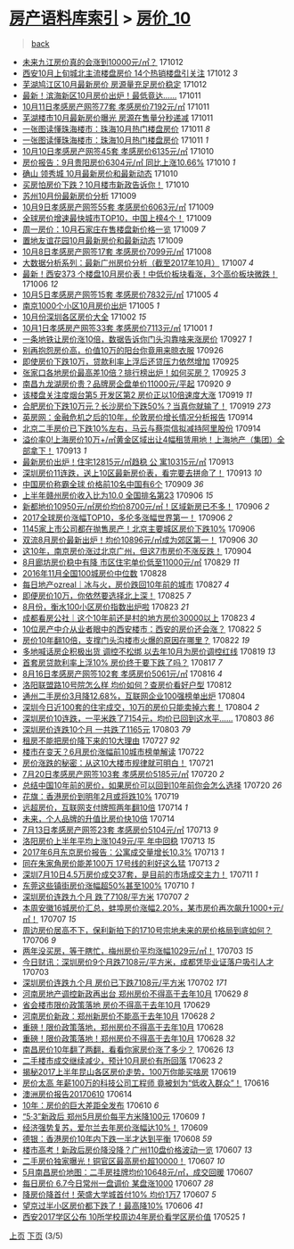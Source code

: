 [房产语料库索引](../../README.md)  > [房价_10](房价_10.md)
====
> [back](../README.md)

- [未来九江房价真的会涨到10000元/㎡？](http://jkwz.applinzi.com/ittc/7023578696223556625.html#%E6%9C%AA%E6%9D%A5%E4%B9%9D%E6%B1%9F%E6%88%BF%E4%BB%B7%E7%9C%9F%E7%9A%84%E4%BC%9A%E6%B6%A8%E5%88%B010000%E5%85%83%2F%E3%8E%A1%EF%BC%9F) 171012  
- [西安10月上旬城北主流楼盘房价 14个热销楼盘引关注](http://jkwz.applinzi.com/ittc/7023571544087987217.html#%E8%A5%BF%E5%AE%8910%E6%9C%88%E4%B8%8A%E6%97%AC%E5%9F%8E%E5%8C%97%E4%B8%BB%E6%B5%81%E6%A5%BC%E7%9B%98%E6%88%BF%E4%BB%B7+14%E4%B8%AA%E7%83%AD%E9%94%80%E6%A5%BC%E7%9B%98%E5%BC%95%E5%85%B3%E6%B3%A8) 171012 *3* 
- [芜湖鸠江区10月最新房价 房源量充足房价稳定](http://jkwz.applinzi.com/ittc/7023523632356262929.html#%E8%8A%9C%E6%B9%96%E9%B8%A0%E6%B1%9F%E5%8C%BA10%E6%9C%88%E6%9C%80%E6%96%B0%E6%88%BF%E4%BB%B7+%E6%88%BF%E6%BA%90%E9%87%8F%E5%85%85%E8%B6%B3%E6%88%BF%E4%BB%B7%E7%A8%B3%E5%AE%9A) 171012  
- [最新！滨海新区10月房价出炉！最低竟达……](http://jkwz.applinzi.com/ittc/7023251751501825041.html#%E6%9C%80%E6%96%B0%EF%BC%81%E6%BB%A8%E6%B5%B7%E6%96%B0%E5%8C%BA10%E6%9C%88%E6%88%BF%E4%BB%B7%E5%87%BA%E7%82%89%EF%BC%81%E6%9C%80%E4%BD%8E%E7%AB%9F%E8%BE%BE%E2%80%A6%E2%80%A6) 171011  
- [10月11日孝感房产网签77套 孝感房价7192元/㎡](http://jkwz.applinzi.com/ittc/7023238766981022736.html#10%E6%9C%8811%E6%97%A5%E5%AD%9D%E6%84%9F%E6%88%BF%E4%BA%A7%E7%BD%91%E7%AD%BE77%E5%A5%97+%E5%AD%9D%E6%84%9F%E6%88%BF%E4%BB%B77192%E5%85%83%2F%E3%8E%A1) 171011  
- [芜湖楼市10月最新房价曝光 房源在售量分秒递减](http://jkwz.applinzi.com/ittc/7023230232692261904.html#%E8%8A%9C%E6%B9%96%E6%A5%BC%E5%B8%8210%E6%9C%88%E6%9C%80%E6%96%B0%E6%88%BF%E4%BB%B7%E6%9B%9D%E5%85%89+%E6%88%BF%E6%BA%90%E5%9C%A8%E5%94%AE%E9%87%8F%E5%88%86%E7%A7%92%E9%80%92%E5%87%8F) 171011  
- [一张图读懂珠海楼市：珠海10月热门楼盘房价](http://jkwz.applinzi.com/ittc/7023202180885120016.html#%E4%B8%80%E5%BC%A0%E5%9B%BE%E8%AF%BB%E6%87%82%E7%8F%A0%E6%B5%B7%E6%A5%BC%E5%B8%82%EF%BC%9A%E7%8F%A0%E6%B5%B710%E6%9C%88%E7%83%AD%E9%97%A8%E6%A5%BC%E7%9B%98%E6%88%BF%E4%BB%B7) 171011 *8* 
- [一张图读懂珠海楼市：珠海10月热门楼盘房价](http://jkwz.applinzi.com/ittc/7023121348484924432.html#%E4%B8%80%E5%BC%A0%E5%9B%BE%E8%AF%BB%E6%87%82%E7%8F%A0%E6%B5%B7%E6%A5%BC%E5%B8%82%EF%BC%9A%E7%8F%A0%E6%B5%B710%E6%9C%88%E7%83%AD%E9%97%A8%E6%A5%BC%E7%9B%98%E6%88%BF%E4%BB%B7) 171011 *1* 
- [10月10日孝感房产网签45套 孝感房价6135元/㎡](http://jkwz.applinzi.com/ittc/7022869768984593425.html#10%E6%9C%8810%E6%97%A5%E5%AD%9D%E6%84%9F%E6%88%BF%E4%BA%A7%E7%BD%91%E7%AD%BE45%E5%A5%97+%E5%AD%9D%E6%84%9F%E6%88%BF%E4%BB%B76135%E5%85%83%2F%E3%8E%A1) 171010  
- [房价报告：9月贵阳房价6304元/㎡ 同比上涨10.66%](http://jkwz.applinzi.com/ittc/7022856408285053968.html#%E6%88%BF%E4%BB%B7%E6%8A%A5%E5%91%8A%EF%BC%9A9%E6%9C%88%E8%B4%B5%E9%98%B3%E6%88%BF%E4%BB%B76304%E5%85%83%2F%E3%8E%A1+%E5%90%8C%E6%AF%94%E4%B8%8A%E6%B6%A810.66%25) 171010 *1* 
- [确山 领秀城 10月最新房价和最新动态](http://jkwz.applinzi.com/ittc/7022810682901398544.html#%E7%A1%AE%E5%B1%B1+%E9%A2%86%E7%A7%80%E5%9F%8E+10%E6%9C%88%E6%9C%80%E6%96%B0%E6%88%BF%E4%BB%B7%E5%92%8C%E6%9C%80%E6%96%B0%E5%8A%A8%E6%80%81) 171010  
- [买房怕房价下跌？10月楼市新政告诉你！](http://jkwz.applinzi.com/ittc/7022756814851146768.html#%E4%B9%B0%E6%88%BF%E6%80%95%E6%88%BF%E4%BB%B7%E4%B8%8B%E8%B7%8C%EF%BC%9F10%E6%9C%88%E6%A5%BC%E5%B8%82%E6%96%B0%E6%94%BF%E5%91%8A%E8%AF%89%E4%BD%A0%EF%BC%81) 171010  
- [苏州10月份最新房价分析](http://jkwz.applinzi.com/ittc/7022545617224729616.html#%E8%8B%8F%E5%B7%9E10%E6%9C%88%E4%BB%BD%E6%9C%80%E6%96%B0%E6%88%BF%E4%BB%B7%E5%88%86%E6%9E%90) 171009  
- [10月9日孝感房产网签55套 孝感房价6063元/㎡](http://jkwz.applinzi.com/ittc/7022497906899289105.html#10%E6%9C%889%E6%97%A5%E5%AD%9D%E6%84%9F%E6%88%BF%E4%BA%A7%E7%BD%91%E7%AD%BE55%E5%A5%97+%E5%AD%9D%E6%84%9F%E6%88%BF%E4%BB%B76063%E5%85%83%2F%E3%8E%A1) 171009  
- [全球房价增速最快城市TOP10，中国上榜4个！](http://jkwz.applinzi.com/ittc/7022405931290330129.html#%E5%85%A8%E7%90%83%E6%88%BF%E4%BB%B7%E5%A2%9E%E9%80%9F%E6%9C%80%E5%BF%AB%E5%9F%8E%E5%B8%82TOP10%EF%BC%8C%E4%B8%AD%E5%9B%BD%E4%B8%8A%E6%A6%9C4%E4%B8%AA%EF%BC%81) 171009  
- [周一房价：10月石家庄在售楼盘新价格一览](http://jkwz.applinzi.com/ittc/7022394808398775312.html#%E5%91%A8%E4%B8%80%E6%88%BF%E4%BB%B7%EF%BC%9A10%E6%9C%88%E7%9F%B3%E5%AE%B6%E5%BA%84%E5%9C%A8%E5%94%AE%E6%A5%BC%E7%9B%98%E6%96%B0%E4%BB%B7%E6%A0%BC%E4%B8%80%E8%A7%88) 171009 *7* 
- [置地友谊花园10月最新房价和最新动态](http://jkwz.applinzi.com/ittc/7022378822408864784.html#%E7%BD%AE%E5%9C%B0%E5%8F%8B%E8%B0%8A%E8%8A%B1%E5%9B%AD10%E6%9C%88%E6%9C%80%E6%96%B0%E6%88%BF%E4%BB%B7%E5%92%8C%E6%9C%80%E6%96%B0%E5%8A%A8%E6%80%81) 171009  
- [10月8日孝感房产网签17套 孝感房价7099元/㎡](http://jkwz.applinzi.com/ittc/7022137952669533201.html#10%E6%9C%888%E6%97%A5%E5%AD%9D%E6%84%9F%E6%88%BF%E4%BA%A7%E7%BD%91%E7%AD%BE17%E5%A5%97+%E5%AD%9D%E6%84%9F%E6%88%BF%E4%BB%B77099%E5%85%83%2F%E3%8E%A1) 171008  
- [大数据分析系列：最新广州房价分析（截至2017年10月）](http://jkwz.applinzi.com/ittc/7021703966717641745.html#%E5%A4%A7%E6%95%B0%E6%8D%AE%E5%88%86%E6%9E%90%E7%B3%BB%E5%88%97%EF%BC%9A%E6%9C%80%E6%96%B0%E5%B9%BF%E5%B7%9E%E6%88%BF%E4%BB%B7%E5%88%86%E6%9E%90%EF%BC%88%E6%88%AA%E8%87%B32017%E5%B9%B410%E6%9C%88%EF%BC%89) 171007 *4* 
- [最新！西安373 个楼盘10月房价表！中低价板块看涨，3个高价板块微跌！](http://jkwz.applinzi.com/ittc/7021437394535056400.html#%E6%9C%80%E6%96%B0%EF%BC%81%E8%A5%BF%E5%AE%89373+%E4%B8%AA%E6%A5%BC%E7%9B%9810%E6%9C%88%E6%88%BF%E4%BB%B7%E8%A1%A8%EF%BC%81%E4%B8%AD%E4%BD%8E%E4%BB%B7%E6%9D%BF%E5%9D%97%E7%9C%8B%E6%B6%A8%EF%BC%8C3%E4%B8%AA%E9%AB%98%E4%BB%B7%E6%9D%BF%E5%9D%97%E5%BE%AE%E8%B7%8C%EF%BC%81) 171006 *12* 
- [10月5日孝感房产网签15套 孝感房价7832元/㎡](http://jkwz.applinzi.com/ittc/7021020507821048849.html#10%E6%9C%885%E6%97%A5%E5%AD%9D%E6%84%9F%E6%88%BF%E4%BA%A7%E7%BD%91%E7%AD%BE15%E5%A5%97+%E5%AD%9D%E6%84%9F%E6%88%BF%E4%BB%B77832%E5%85%83%2F%E3%8E%A1) 171005 *4* 
- [南京1000个小区10月房价出炉](http://jkwz.applinzi.com/ittc/7020938963785876496.html#%E5%8D%97%E4%BA%AC1000%E4%B8%AA%E5%B0%8F%E5%8C%BA10%E6%9C%88%E6%88%BF%E4%BB%B7%E5%87%BA%E7%82%89) 171005 *1* 
- [10月份深圳各区房价大全](http://jkwz.applinzi.com/ittc/7019828951013393424.html#10%E6%9C%88%E4%BB%BD%E6%B7%B1%E5%9C%B3%E5%90%84%E5%8C%BA%E6%88%BF%E4%BB%B7%E5%A4%A7%E5%85%A8) 171002 *15* 
- [10月1日孝感房产网签33套 孝感房价7113元/㎡](http://jkwz.applinzi.com/ittc/7019529631265457169.html#10%E6%9C%881%E6%97%A5%E5%AD%9D%E6%84%9F%E6%88%BF%E4%BA%A7%E7%BD%91%E7%AD%BE33%E5%A5%97+%E5%AD%9D%E6%84%9F%E6%88%BF%E4%BB%B77113%E5%85%83%2F%E3%8E%A1) 171001 *1* 
- [一条地铁让房价涨10倍，数据告诉你门头沟靠啥来涨房价](http://jkwz.applinzi.com/ittc/7018050235291665425.html#%E4%B8%80%E6%9D%A1%E5%9C%B0%E9%93%81%E8%AE%A9%E6%88%BF%E4%BB%B7%E6%B6%A810%E5%80%8D%EF%BC%8C%E6%95%B0%E6%8D%AE%E5%91%8A%E8%AF%89%E4%BD%A0%E9%97%A8%E5%A4%B4%E6%B2%9F%E9%9D%A0%E5%95%A5%E6%9D%A5%E6%B6%A8%E6%88%BF%E4%BB%B7) 170927 *1* 
- [别再抱怨房价高，价值10万的阳台你竟用来晾衣服](http://jkwz.applinzi.com/ittc/7017550990415496208.html#%E5%88%AB%E5%86%8D%E6%8A%B1%E6%80%A8%E6%88%BF%E4%BB%B7%E9%AB%98%EF%BC%8C%E4%BB%B7%E5%80%BC10%E4%B8%87%E7%9A%84%E9%98%B3%E5%8F%B0%E4%BD%A0%E7%AB%9F%E7%94%A8%E6%9D%A5%E6%99%BE%E8%A1%A3%E6%9C%8D) 170926  
- [即使房价下跌10万，贷款利率上浮后还贷压力依然增加](http://jkwz.applinzi.com/ittc/7017266566394283024.html#%E5%8D%B3%E4%BD%BF%E6%88%BF%E4%BB%B7%E4%B8%8B%E8%B7%8C10%E4%B8%87%EF%BC%8C%E8%B4%B7%E6%AC%BE%E5%88%A9%E7%8E%87%E4%B8%8A%E6%B5%AE%E5%90%8E%E8%BF%98%E8%B4%B7%E5%8E%8B%E5%8A%9B%E4%BE%9D%E7%84%B6%E5%A2%9E%E5%8A%A0) 170925  
- [张家口各地房价最高差10倍？排行榜出炉！如何买房？](http://jkwz.applinzi.com/ittc/7017225674119709713.html#%E5%BC%A0%E5%AE%B6%E5%8F%A3%E5%90%84%E5%9C%B0%E6%88%BF%E4%BB%B7%E6%9C%80%E9%AB%98%E5%B7%AE10%E5%80%8D%EF%BC%9F%E6%8E%92%E8%A1%8C%E6%A6%9C%E5%87%BA%E7%82%89%EF%BC%81%E5%A6%82%E4%BD%95%E4%B9%B0%E6%88%BF%EF%BC%9F) 170925 *3* 
- [南昌九龙湖房价贵？品牌房企盘单价11000元/平起](http://jkwz.applinzi.com/ittc/7015349203310740497.html#%E5%8D%97%E6%98%8C%E4%B9%9D%E9%BE%99%E6%B9%96%E6%88%BF%E4%BB%B7%E8%B4%B5%EF%BC%9F%E5%93%81%E7%89%8C%E6%88%BF%E4%BC%81%E7%9B%98%E5%8D%95%E4%BB%B711000%E5%85%83%2F%E5%B9%B3%E8%B5%B7) 170920 *9* 
- [该楼盘关注度烟台第5 开发区第2 房价正以10倍速度大涨](http://jkwz.applinzi.com/ittc/7015042882539619344.html#%E8%AF%A5%E6%A5%BC%E7%9B%98%E5%85%B3%E6%B3%A8%E5%BA%A6%E7%83%9F%E5%8F%B0%E7%AC%AC5+%E5%BC%80%E5%8F%91%E5%8C%BA%E7%AC%AC2+%E6%88%BF%E4%BB%B7%E6%AD%A3%E4%BB%A510%E5%80%8D%E9%80%9F%E5%BA%A6%E5%A4%A7%E6%B6%A8) 170919 *11* 
- [合肥房价下跌10万元？长沙房价下跌50%？当真你就输了！](http://jkwz.applinzi.com/ittc/7014969504772391952.html#%E5%90%88%E8%82%A5%E6%88%BF%E4%BB%B7%E4%B8%8B%E8%B7%8C10%E4%B8%87%E5%85%83%EF%BC%9F%E9%95%BF%E6%B2%99%E6%88%BF%E4%BB%B7%E4%B8%8B%E8%B7%8C50%25%EF%BC%9F%E5%BD%93%E7%9C%9F%E4%BD%A0%E5%B0%B1%E8%BE%93%E4%BA%86%EF%BC%81) 170919 *273* 
- [英房网：金融危机之后的10年，伦敦房价增长情况分析报告](http://jkwz.applinzi.com/ittc/7013216895782880273.html#%E8%8B%B1%E6%88%BF%E7%BD%91%EF%BC%9A%E9%87%91%E8%9E%8D%E5%8D%B1%E6%9C%BA%E4%B9%8B%E5%90%8E%E7%9A%8410%E5%B9%B4%EF%BC%8C%E4%BC%A6%E6%95%A6%E6%88%BF%E4%BB%B7%E5%A2%9E%E9%95%BF%E6%83%85%E5%86%B5%E5%88%86%E6%9E%90%E6%8A%A5%E5%91%8A) 170914  
- [北京二手房价已下跌10%左右，马云与蔡崇信拟减持阿里股份](http://jkwz.applinzi.com/ittc/7013192310161146640.html#%E5%8C%97%E4%BA%AC%E4%BA%8C%E6%89%8B%E6%88%BF%E4%BB%B7%E5%B7%B2%E4%B8%8B%E8%B7%8C10%25%E5%B7%A6%E5%8F%B3%EF%BC%8C%E9%A9%AC%E4%BA%91%E4%B8%8E%E8%94%A1%E5%B4%87%E4%BF%A1%E6%8B%9F%E5%87%8F%E6%8C%81%E9%98%BF%E9%87%8C%E8%82%A1%E4%BB%BD) 170914  
- [溢价率0!上海房价10万+/㎡黄金区域出让4幅租赁用地！上海地产（集团）全部拿下！](http://jkwz.applinzi.com/ittc/7012828624804381713.html#%E6%BA%A2%E4%BB%B7%E7%8E%870%21%E4%B8%8A%E6%B5%B7%E6%88%BF%E4%BB%B710%E4%B8%87%2B%2F%E3%8E%A1%E9%BB%84%E9%87%91%E5%8C%BA%E5%9F%9F%E5%87%BA%E8%AE%A94%E5%B9%85%E7%A7%9F%E8%B5%81%E7%94%A8%E5%9C%B0%EF%BC%81%E4%B8%8A%E6%B5%B7%E5%9C%B0%E4%BA%A7%EF%BC%88%E9%9B%86%E5%9B%A2%EF%BC%89%E5%85%A8%E9%83%A8%E6%8B%BF%E4%B8%8B%EF%BC%81) 170913 *1* 
- [最新房价出炉！住宅12815元/㎡趋稳 公 寓10315元/㎡](http://jkwz.applinzi.com/ittc/7012734403497952272.html#%E6%9C%80%E6%96%B0%E6%88%BF%E4%BB%B7%E5%87%BA%E7%82%89%EF%BC%81%E4%BD%8F%E5%AE%8512815%E5%85%83%2F%E3%8E%A1%E8%B6%8B%E7%A8%B3+%E5%85%AC+%E5%AF%9310315%E5%85%83%2F%E3%8E%A1) 170913  
- [深圳房价11连跌，送上10区最新房价表，看完要去拼命了！](http://jkwz.applinzi.com/ittc/7012679635652051985.html#%E6%B7%B1%E5%9C%B3%E6%88%BF%E4%BB%B711%E8%BF%9E%E8%B7%8C%EF%BC%8C%E9%80%81%E4%B8%8A10%E5%8C%BA%E6%9C%80%E6%96%B0%E6%88%BF%E4%BB%B7%E8%A1%A8%EF%BC%8C%E7%9C%8B%E5%AE%8C%E8%A6%81%E5%8E%BB%E6%8B%BC%E5%91%BD%E4%BA%86%EF%BC%81) 170913 *10* 
- [中国房价称霸全球 价格前10名中国有6个](http://jkwz.applinzi.com/ittc/7011332907753538577.html#%E4%B8%AD%E5%9B%BD%E6%88%BF%E4%BB%B7%E7%A7%B0%E9%9C%B8%E5%85%A8%E7%90%83+%E4%BB%B7%E6%A0%BC%E5%89%8D10%E5%90%8D%E4%B8%AD%E5%9B%BD%E6%9C%896%E4%B8%AA) 170909 *36* 
- [上半年赣州房价收入比为10.0 全国排名第23](http://jkwz.applinzi.com/ittc/7010244260014851089.html#%E4%B8%8A%E5%8D%8A%E5%B9%B4%E8%B5%A3%E5%B7%9E%E6%88%BF%E4%BB%B7%E6%94%B6%E5%85%A5%E6%AF%94%E4%B8%BA10.0+%E5%85%A8%E5%9B%BD%E6%8E%92%E5%90%8D%E7%AC%AC23) 170906 *15* 
- [新都地价10950元/㎡房价均价8700元/㎡！区域新房已不多！](http://jkwz.applinzi.com/ittc/7010152923349386256.html#%E6%96%B0%E9%83%BD%E5%9C%B0%E4%BB%B710950%E5%85%83%2F%E3%8E%A1%E6%88%BF%E4%BB%B7%E5%9D%87%E4%BB%B78700%E5%85%83%2F%E3%8E%A1%EF%BC%81%E5%8C%BA%E5%9F%9F%E6%96%B0%E6%88%BF%E5%B7%B2%E4%B8%8D%E5%A4%9A%EF%BC%81) 170906 *2* 
- [2017全球房价涨幅TOP10，多伦多涨幅世界第一！](http://jkwz.applinzi.com/ittc/7010152105338471440.html#2017%E5%85%A8%E7%90%83%E6%88%BF%E4%BB%B7%E6%B6%A8%E5%B9%85TOP10%EF%BC%8C%E5%A4%9A%E4%BC%A6%E5%A4%9A%E6%B6%A8%E5%B9%85%E4%B8%96%E7%95%8C%E7%AC%AC%E4%B8%80%EF%BC%81) 170906 *2* 
- [1145家上市公司都在抛售房产！北京主要城区房价下跌10%](http://jkwz.applinzi.com/ittc/7010130718678844432.html#1145%E5%AE%B6%E4%B8%8A%E5%B8%82%E5%85%AC%E5%8F%B8%E9%83%BD%E5%9C%A8%E6%8A%9B%E5%94%AE%E6%88%BF%E4%BA%A7%EF%BC%81%E5%8C%97%E4%BA%AC%E4%B8%BB%E8%A6%81%E5%9F%8E%E5%8C%BA%E6%88%BF%E4%BB%B7%E4%B8%8B%E8%B7%8C10%25) 170906  
- [双流8月房价最新出炉！均价10896元/㎡成为郊区第一！](http://jkwz.applinzi.com/ittc/7010084591132738577.html#%E5%8F%8C%E6%B5%818%E6%9C%88%E6%88%BF%E4%BB%B7%E6%9C%80%E6%96%B0%E5%87%BA%E7%82%89%EF%BC%81%E5%9D%87%E4%BB%B710896%E5%85%83%2F%E3%8E%A1%E6%88%90%E4%B8%BA%E9%83%8A%E5%8C%BA%E7%AC%AC%E4%B8%80%EF%BC%81) 170906 *30* 
- [这10年，南京房价涨过北京广州，但这7市房价不涨反跌！](http://jkwz.applinzi.com/ittc/7009467657940894737.html#%E8%BF%9910%E5%B9%B4%EF%BC%8C%E5%8D%97%E4%BA%AC%E6%88%BF%E4%BB%B7%E6%B6%A8%E8%BF%87%E5%8C%97%E4%BA%AC%E5%B9%BF%E5%B7%9E%EF%BC%8C%E4%BD%86%E8%BF%997%E5%B8%82%E6%88%BF%E4%BB%B7%E4%B8%8D%E6%B6%A8%E5%8F%8D%E8%B7%8C%EF%BC%81) 170904  
- [8月廊坊房价稳中有降 市区住宅单价低至11000元/㎡](http://jkwz.applinzi.com/ittc/7007258399451120656.html#8%E6%9C%88%E5%BB%8A%E5%9D%8A%E6%88%BF%E4%BB%B7%E7%A8%B3%E4%B8%AD%E6%9C%89%E9%99%8D+%E5%B8%82%E5%8C%BA%E4%BD%8F%E5%AE%85%E5%8D%95%E4%BB%B7%E4%BD%8E%E8%87%B311000%E5%85%83%2F%E3%8E%A1) 170829 *11* 
- [2016年11月全国100城房价中位数](http://jkwz.applinzi.com/ittc/7006817164659786768.html#2016%E5%B9%B411%E6%9C%88%E5%85%A8%E5%9B%BD100%E5%9F%8E%E6%88%BF%E4%BB%B7%E4%B8%AD%E4%BD%8D%E6%95%B0) 170828  
- [每日地产ozreal｜冰与火，房价跌回10年前的城市](http://jkwz.applinzi.com/ittc/7006601228526814225.html#%E6%AF%8F%E6%97%A5%E5%9C%B0%E4%BA%A7ozreal%EF%BD%9C%E5%86%B0%E4%B8%8E%E7%81%AB%EF%BC%8C%E6%88%BF%E4%BB%B7%E8%B7%8C%E5%9B%9E10%E5%B9%B4%E5%89%8D%E7%9A%84%E5%9F%8E%E5%B8%82) 170827 *4* 
- [即便房价10万，你依然要选择北上深！](http://jkwz.applinzi.com/ittc/7005689550708671505.html#%E5%8D%B3%E4%BE%BF%E6%88%BF%E4%BB%B710%E4%B8%87%EF%BC%8C%E4%BD%A0%E4%BE%9D%E7%84%B6%E8%A6%81%E9%80%89%E6%8B%A9%E5%8C%97%E4%B8%8A%E6%B7%B1%EF%BC%81) 170825 *7* 
- [8月份，衡水100小区房价指数出炉啦](http://jkwz.applinzi.com/ittc/7004978520948999184.html#8%E6%9C%88%E4%BB%BD%EF%BC%8C%E8%A1%A1%E6%B0%B4100%E5%B0%8F%E5%8C%BA%E6%88%BF%E4%BB%B7%E6%8C%87%E6%95%B0%E5%87%BA%E7%82%89%E5%95%A6) 170823 *21* 
- [成都看房公社｜这个10年前还是村的地方房价30000以上](http://jkwz.applinzi.com/ittc/7004930833541235728.html#%E6%88%90%E9%83%BD%E7%9C%8B%E6%88%BF%E5%85%AC%E7%A4%BE%EF%BD%9C%E8%BF%99%E4%B8%AA10%E5%B9%B4%E5%89%8D%E8%BF%98%E6%98%AF%E6%9D%91%E7%9A%84%E5%9C%B0%E6%96%B9%E6%88%BF%E4%BB%B730000%E4%BB%A5%E4%B8%8A) 170823 *4* 
- [10位房产中介从业者眼中的西安楼市：西安的房价还会涨？](http://jkwz.applinzi.com/ittc/7004631139892069393.html#10%E4%BD%8D%E6%88%BF%E4%BA%A7%E4%B8%AD%E4%BB%8B%E4%BB%8E%E4%B8%9A%E8%80%85%E7%9C%BC%E4%B8%AD%E7%9A%84%E8%A5%BF%E5%AE%89%E6%A5%BC%E5%B8%82%EF%BC%9A%E8%A5%BF%E5%AE%89%E7%9A%84%E6%88%BF%E4%BB%B7%E8%BF%98%E4%BC%9A%E6%B6%A8%EF%BC%9F) 170822 *5* 
- [房价10年翻10倍，支撑门头沟楼市火爆的原因在哪里？](http://jkwz.applinzi.com/ittc/7004591217743234065.html#%E6%88%BF%E4%BB%B710%E5%B9%B4%E7%BF%BB10%E5%80%8D%EF%BC%8C%E6%94%AF%E6%92%91%E9%97%A8%E5%A4%B4%E6%B2%9F%E6%A5%BC%E5%B8%82%E7%81%AB%E7%88%86%E7%9A%84%E5%8E%9F%E5%9B%A0%E5%9C%A8%E5%93%AA%E9%87%8C%EF%BC%9F) 170822 *19* 
- [多地喊话房企积极出货 调控不松绑 以去年10月为房价调控红线](http://jkwz.applinzi.com/ittc/7003576897701938193.html#%E5%A4%9A%E5%9C%B0%E5%96%8A%E8%AF%9D%E6%88%BF%E4%BC%81%E7%A7%AF%E6%9E%81%E5%87%BA%E8%B4%A7+%E8%B0%83%E6%8E%A7%E4%B8%8D%E6%9D%BE%E7%BB%91+%E4%BB%A5%E5%8E%BB%E5%B9%B410%E6%9C%88%E4%B8%BA%E6%88%BF%E4%BB%B7%E8%B0%83%E6%8E%A7%E7%BA%A2%E7%BA%BF) 170819 *13* 
- [首套房贷款利率上浮10% 房价终于要下跌了吗？](http://jkwz.applinzi.com/ittc/7002774078560404496.html#%E9%A6%96%E5%A5%97%E6%88%BF%E8%B4%B7%E6%AC%BE%E5%88%A9%E7%8E%87%E4%B8%8A%E6%B5%AE10%25+%E6%88%BF%E4%BB%B7%E7%BB%88%E4%BA%8E%E8%A6%81%E4%B8%8B%E8%B7%8C%E4%BA%86%E5%90%97%EF%BC%9F) 170817 *7* 
- [8月16日孝感房产网签102套 孝感房价5061元/㎡](http://jkwz.applinzi.com/ittc/7002459273689564177.html#8%E6%9C%8816%E6%97%A5%E5%AD%9D%E6%84%9F%E6%88%BF%E4%BA%A7%E7%BD%91%E7%AD%BE102%E5%A5%97+%E5%AD%9D%E6%84%9F%E6%88%BF%E4%BB%B75061%E5%85%83%2F%E3%8E%A1) 170816 *4* 
- [洛阳联盟路10号院怎么样 均价如何？查房价看好户型](http://jkwz.applinzi.com/ittc/7000920241813849104.html#%E6%B4%9B%E9%98%B3%E8%81%94%E7%9B%9F%E8%B7%AF10%E5%8F%B7%E9%99%A2%E6%80%8E%E4%B9%88%E6%A0%B7+%E5%9D%87%E4%BB%B7%E5%A6%82%E4%BD%95%EF%BC%9F%E6%9F%A5%E6%88%BF%E4%BB%B7%E7%9C%8B%E5%A5%BD%E6%88%B7%E5%9E%8B) 170812  
- [通州二手房价3月降12.68%，互联网企业100强榜单出炉](http://jkwz.applinzi.com/ittc/6997982419318473744.html#%E9%80%9A%E5%B7%9E%E4%BA%8C%E6%89%8B%E6%88%BF%E4%BB%B73%E6%9C%88%E9%99%8D12.68%25%EF%BC%8C%E4%BA%92%E8%81%94%E7%BD%91%E4%BC%81%E4%B8%9A100%E5%BC%BA%E6%A6%9C%E5%8D%95%E5%87%BA%E7%82%89) 170804  
- [深圳今日近100套的住宅成交，10万的房价只能卖掉六套！](http://jkwz.applinzi.com/ittc/6997909166180795409.html#%E6%B7%B1%E5%9C%B3%E4%BB%8A%E6%97%A5%E8%BF%91100%E5%A5%97%E7%9A%84%E4%BD%8F%E5%AE%85%E6%88%90%E4%BA%A4%EF%BC%8C10%E4%B8%87%E7%9A%84%E6%88%BF%E4%BB%B7%E5%8F%AA%E8%83%BD%E5%8D%96%E6%8E%89%E5%85%AD%E5%A5%97%EF%BC%81) 170804 *2* 
- [深圳房价10连跌，一平米跌了7154元，均价已回到这水平……](http://jkwz.applinzi.com/ittc/6997725389139739665.html#%E6%B7%B1%E5%9C%B3%E6%88%BF%E4%BB%B710%E8%BF%9E%E8%B7%8C%EF%BC%8C%E4%B8%80%E5%B9%B3%E7%B1%B3%E8%B7%8C%E4%BA%867154%E5%85%83%EF%BC%8C%E5%9D%87%E4%BB%B7%E5%B7%B2%E5%9B%9E%E5%88%B0%E8%BF%99%E6%B0%B4%E5%B9%B3%E2%80%A6%E2%80%A6) 170803 *86* 
- [深圳房价连跌10个月 一共跌了1165元](http://jkwz.applinzi.com/ittc/6997653678931313680.html#%E6%B7%B1%E5%9C%B3%E6%88%BF%E4%BB%B7%E8%BF%9E%E8%B7%8C10%E4%B8%AA%E6%9C%88+%E4%B8%80%E5%85%B1%E8%B7%8C%E4%BA%861165%E5%85%83) 170803 *79* 
- [租房不能把房价降下来的10大理由](http://jkwz.applinzi.com/ittc/6995038420735624208.html#%E7%A7%9F%E6%88%BF%E4%B8%8D%E8%83%BD%E6%8A%8A%E6%88%BF%E4%BB%B7%E9%99%8D%E4%B8%8B%E6%9D%A5%E7%9A%8410%E5%A4%A7%E7%90%86%E7%94%B1) 170727 *92* 
- [楼市在变天？6月房价涨幅前10城市榜单解读](http://jkwz.applinzi.com/ittc/6993042667934843920.html#%E6%A5%BC%E5%B8%82%E5%9C%A8%E5%8F%98%E5%A4%A9%EF%BC%9F6%E6%9C%88%E6%88%BF%E4%BB%B7%E6%B6%A8%E5%B9%85%E5%89%8D10%E5%9F%8E%E5%B8%82%E6%A6%9C%E5%8D%95%E8%A7%A3%E8%AF%BB) 170722  
- [房价涨跌的秘密：从这10大楼市规律就可明白！](http://jkwz.applinzi.com/ittc/6992806537092138001.html#%E6%88%BF%E4%BB%B7%E6%B6%A8%E8%B7%8C%E7%9A%84%E7%A7%98%E5%AF%86%EF%BC%9A%E4%BB%8E%E8%BF%9910%E5%A4%A7%E6%A5%BC%E5%B8%82%E8%A7%84%E5%BE%8B%E5%B0%B1%E5%8F%AF%E6%98%8E%E7%99%BD%EF%BC%81) 170721  
- [7月20日孝感房产网签103套 孝感房价5185元/㎡](http://jkwz.applinzi.com/ittc/6992441728186188816.html#7%E6%9C%8820%E6%97%A5%E5%AD%9D%E6%84%9F%E6%88%BF%E4%BA%A7%E7%BD%91%E7%AD%BE103%E5%A5%97+%E5%AD%9D%E6%84%9F%E6%88%BF%E4%BB%B75185%E5%85%83%2F%E3%8E%A1) 170720 *2* 
- [总结中国10年前的房价，如果房价可以回到10年前你会怎么选择](http://jkwz.applinzi.com/ittc/6992147949654901777.html#%E6%80%BB%E7%BB%93%E4%B8%AD%E5%9B%BD10%E5%B9%B4%E5%89%8D%E7%9A%84%E6%88%BF%E4%BB%B7%EF%BC%8C%E5%A6%82%E6%9E%9C%E6%88%BF%E4%BB%B7%E5%8F%AF%E4%BB%A5%E5%9B%9E%E5%88%B010%E5%B9%B4%E5%89%8D%E4%BD%A0%E4%BC%9A%E6%80%8E%E4%B9%88%E9%80%89%E6%8B%A9) 170720 *26* 
- [花旗：香港房价到明年2月或将跌10%](http://jkwz.applinzi.com/ittc/6992107443667338256.html#%E8%8A%B1%E6%97%97%EF%BC%9A%E9%A6%99%E6%B8%AF%E6%88%BF%E4%BB%B7%E5%88%B0%E6%98%8E%E5%B9%B42%E6%9C%88%E6%88%96%E5%B0%86%E8%B7%8C10%25) 170719  
- [远超房价，互联网支付牌照两年翻10倍](http://jkwz.applinzi.com/ittc/6990218185704735760.html#%E8%BF%9C%E8%B6%85%E6%88%BF%E4%BB%B7%EF%BC%8C%E4%BA%92%E8%81%94%E7%BD%91%E6%94%AF%E4%BB%98%E7%89%8C%E7%85%A7%E4%B8%A4%E5%B9%B4%E7%BF%BB10%E5%80%8D) 170714 *1* 
- [未来，个人品牌的升值比房价快10倍](http://jkwz.applinzi.com/ittc/6990212606680630289.html#%E6%9C%AA%E6%9D%A5%EF%BC%8C%E4%B8%AA%E4%BA%BA%E5%93%81%E7%89%8C%E7%9A%84%E5%8D%87%E5%80%BC%E6%AF%94%E6%88%BF%E4%BB%B7%E5%BF%AB10%E5%80%8D) 170714  
- [7月13日孝感房产网签23套 孝感房价5104元/㎡](http://jkwz.applinzi.com/ittc/6989844378372539408.html#7%E6%9C%8813%E6%97%A5%E5%AD%9D%E6%84%9F%E6%88%BF%E4%BA%A7%E7%BD%91%E7%AD%BE23%E5%A5%97+%E5%AD%9D%E6%84%9F%E6%88%BF%E4%BB%B75104%E5%85%83%2F%E3%8E%A1) 170713 *9* 
- [洛阳房价上半年平均上涨1049元/平 年中回稳](http://jkwz.applinzi.com/ittc/6989829058832368657.html#%E6%B4%9B%E9%98%B3%E6%88%BF%E4%BB%B7%E4%B8%8A%E5%8D%8A%E5%B9%B4%E5%B9%B3%E5%9D%87%E4%B8%8A%E6%B6%A81049%E5%85%83%2F%E5%B9%B3+%E5%B9%B4%E4%B8%AD%E5%9B%9E%E7%A8%B3) 170713 *15* 
- [2017年6月东京房价报告：公寓成交量增长10.3%](http://jkwz.applinzi.com/ittc/6989733437295297553.html#2017%E5%B9%B46%E6%9C%88%E4%B8%9C%E4%BA%AC%E6%88%BF%E4%BB%B7%E6%8A%A5%E5%91%8A%EF%BC%9A%E5%85%AC%E5%AF%93%E6%88%90%E4%BA%A4%E9%87%8F%E5%A2%9E%E9%95%BF10.3%25) 170713 *1* 
- [同在朱家角房价能差100万 17号线的利好这么猛](http://jkwz.applinzi.com/ittc/6989724953124275216.html#%E5%90%8C%E5%9C%A8%E6%9C%B1%E5%AE%B6%E8%A7%92%E6%88%BF%E4%BB%B7%E8%83%BD%E5%B7%AE100%E4%B8%87+17%E5%8F%B7%E7%BA%BF%E7%9A%84%E5%88%A9%E5%A5%BD%E8%BF%99%E4%B9%88%E7%8C%9B) 170713 *2* 
- [深圳7月10日4.5万房价成交37套，是目前的市场成交主力！](http://jkwz.applinzi.com/ittc/6988953349301732369.html#%E6%B7%B1%E5%9C%B37%E6%9C%8810%E6%97%A54.5%E4%B8%87%E6%88%BF%E4%BB%B7%E6%88%90%E4%BA%A437%E5%A5%97%EF%BC%8C%E6%98%AF%E7%9B%AE%E5%89%8D%E7%9A%84%E5%B8%82%E5%9C%BA%E6%88%90%E4%BA%A4%E4%B8%BB%E5%8A%9B%EF%BC%81) 170711 *1* 
- [东莞这些镇街房价涨幅超50%甚至100%](http://jkwz.applinzi.com/ittc/6988485768488944401.html#%E4%B8%9C%E8%8E%9E%E8%BF%99%E4%BA%9B%E9%95%87%E8%A1%97%E6%88%BF%E4%BB%B7%E6%B6%A8%E5%B9%85%E8%B6%8550%25%E7%94%9A%E8%87%B3100%25) 170710 *1* 
- [深圳房价连跌九个月 跌了7108/平方米](http://jkwz.applinzi.com/ittc/6987542008791827461.html#%E6%B7%B1%E5%9C%B3%E6%88%BF%E4%BB%B7%E8%BF%9E%E8%B7%8C%E4%B9%9D%E4%B8%AA%E6%9C%88+%E8%B7%8C%E4%BA%867108%2F%E5%B9%B3%E6%96%B9%E7%B1%B3) 170707 *2* 
- [本周安徽16城房价汇总，蚌埠房价涨幅2.20%，某市房价再次飙升1000+元/㎡！](http://jkwz.applinzi.com/ittc/6987479683636397061.html#%E6%9C%AC%E5%91%A8%E5%AE%89%E5%BE%BD16%E5%9F%8E%E6%88%BF%E4%BB%B7%E6%B1%87%E6%80%BB%EF%BC%8C%E8%9A%8C%E5%9F%A0%E6%88%BF%E4%BB%B7%E6%B6%A8%E5%B9%852.20%25%EF%BC%8C%E6%9F%90%E5%B8%82%E6%88%BF%E4%BB%B7%E5%86%8D%E6%AC%A1%E9%A3%99%E5%8D%871000%2B%E5%85%83%2F%E3%8E%A1%EF%BC%81) 170707 *15* 
- [周边房价居高不下，保利新拍下的1710号宗地未来的房价格局到底如何？](http://jkwz.applinzi.com/ittc/6987144083284689925.html#%E5%91%A8%E8%BE%B9%E6%88%BF%E4%BB%B7%E5%B1%85%E9%AB%98%E4%B8%8D%E4%B8%8B%EF%BC%8C%E4%BF%9D%E5%88%A9%E6%96%B0%E6%8B%8D%E4%B8%8B%E7%9A%841710%E5%8F%B7%E5%AE%97%E5%9C%B0%E6%9C%AA%E6%9D%A5%E7%9A%84%E6%88%BF%E4%BB%B7%E6%A0%BC%E5%B1%80%E5%88%B0%E5%BA%95%E5%A6%82%E4%BD%95%EF%BC%9F) 170706 *9* 
- [两年没买房，等于瞎忙，梅州房价平均涨幅1029元/㎡！](http://jkwz.applinzi.com/ittc/6986131994688619525.html#%E4%B8%A4%E5%B9%B4%E6%B2%A1%E4%B9%B0%E6%88%BF%EF%BC%8C%E7%AD%89%E4%BA%8E%E7%9E%8E%E5%BF%99%EF%BC%8C%E6%A2%85%E5%B7%9E%E6%88%BF%E4%BB%B7%E5%B9%B3%E5%9D%87%E6%B6%A8%E5%B9%851029%E5%85%83%2F%E3%8E%A1%EF%BC%81) 170703 *15* 
- [今日财讯：深圳房价9个月跌7108元/平方米，成都凭毕业证落户吸引人才](http://jkwz.applinzi.com/ittc/6986105259389617157.html#%E4%BB%8A%E6%97%A5%E8%B4%A2%E8%AE%AF%EF%BC%9A%E6%B7%B1%E5%9C%B3%E6%88%BF%E4%BB%B79%E4%B8%AA%E6%9C%88%E8%B7%8C7108%E5%85%83%2F%E5%B9%B3%E6%96%B9%E7%B1%B3%EF%BC%8C%E6%88%90%E9%83%BD%E5%87%AD%E6%AF%95%E4%B8%9A%E8%AF%81%E8%90%BD%E6%88%B7%E5%90%B8%E5%BC%95%E4%BA%BA%E6%89%8D) 170703  
- [深圳房价连跌九个月 房价已下跌7108元/平方米](http://jkwz.applinzi.com/ittc/6985625391241626628.html#%E6%B7%B1%E5%9C%B3%E6%88%BF%E4%BB%B7%E8%BF%9E%E8%B7%8C%E4%B9%9D%E4%B8%AA%E6%9C%88+%E6%88%BF%E4%BB%B7%E5%B7%B2%E4%B8%8B%E8%B7%8C7108%E5%85%83%2F%E5%B9%B3%E6%96%B9%E7%B1%B3) 170702 *171* 
- [河南房地产调控新政再出台 郑州房价不得高于去年10月](http://jkwz.applinzi.com/ittc/6984495177337930756.html#%E6%B2%B3%E5%8D%97%E6%88%BF%E5%9C%B0%E4%BA%A7%E8%B0%83%E6%8E%A7%E6%96%B0%E6%94%BF%E5%86%8D%E5%87%BA%E5%8F%B0+%E9%83%91%E5%B7%9E%E6%88%BF%E4%BB%B7%E4%B8%8D%E5%BE%97%E9%AB%98%E4%BA%8E%E5%8E%BB%E5%B9%B410%E6%9C%88) 170629 *8* 
- [省会楼市限价政策落地 房价不得高于去年10月](http://jkwz.applinzi.com/ittc/6984472000415138820.html#%E7%9C%81%E4%BC%9A%E6%A5%BC%E5%B8%82%E9%99%90%E4%BB%B7%E6%94%BF%E7%AD%96%E8%90%BD%E5%9C%B0+%E6%88%BF%E4%BB%B7%E4%B8%8D%E5%BE%97%E9%AB%98%E4%BA%8E%E5%8E%BB%E5%B9%B410%E6%9C%88) 170629  
- [河南房价新政：郑州新房价不能高于去年10月](http://jkwz.applinzi.com/ittc/6984296587063723013.html#%E6%B2%B3%E5%8D%97%E6%88%BF%E4%BB%B7%E6%96%B0%E6%94%BF%EF%BC%9A%E9%83%91%E5%B7%9E%E6%96%B0%E6%88%BF%E4%BB%B7%E4%B8%8D%E8%83%BD%E9%AB%98%E4%BA%8E%E5%8E%BB%E5%B9%B410%E6%9C%88) 170628 *2* 
- [重磅！限价政策落地，郑州房价不得高于去年10月](http://jkwz.applinzi.com/ittc/6984194181118297093.html#%E9%87%8D%E7%A3%85%EF%BC%81%E9%99%90%E4%BB%B7%E6%94%BF%E7%AD%96%E8%90%BD%E5%9C%B0%EF%BC%8C%E9%83%91%E5%B7%9E%E6%88%BF%E4%BB%B7%E4%B8%8D%E5%BE%97%E9%AB%98%E4%BA%8E%E5%8E%BB%E5%B9%B410%E6%9C%88) 170628  
- [重磅！限价政策落地！郑州房价不得高于去年10月](http://jkwz.applinzi.com/ittc/6984182417668441093.html#%E9%87%8D%E7%A3%85%EF%BC%81%E9%99%90%E4%BB%B7%E6%94%BF%E7%AD%96%E8%90%BD%E5%9C%B0%EF%BC%81%E9%83%91%E5%B7%9E%E6%88%BF%E4%BB%B7%E4%B8%8D%E5%BE%97%E9%AB%98%E4%BA%8E%E5%8E%BB%E5%B9%B410%E6%9C%88) 170628 *32* 
- [南昌房价10年翻了两翻，看看你家房价涨了多少？](http://jkwz.applinzi.com/ittc/6983532486377079812.html#%E5%8D%97%E6%98%8C%E6%88%BF%E4%BB%B710%E5%B9%B4%E7%BF%BB%E4%BA%86%E4%B8%A4%E7%BF%BB%EF%BC%8C%E7%9C%8B%E7%9C%8B%E4%BD%A0%E5%AE%B6%E6%88%BF%E4%BB%B7%E6%B6%A8%E4%BA%86%E5%A4%9A%E5%B0%91%EF%BC%9F) 170626 *13* 
- [二手楼市成交继续减少，预计10月房价有所回落](http://jkwz.applinzi.com/ittc/6982351680594002949.html#%E4%BA%8C%E6%89%8B%E6%A5%BC%E5%B8%82%E6%88%90%E4%BA%A4%E7%BB%A7%E7%BB%AD%E5%87%8F%E5%B0%91%EF%BC%8C%E9%A2%84%E8%AE%A110%E6%9C%88%E6%88%BF%E4%BB%B7%E6%9C%89%E6%89%80%E5%9B%9E%E8%90%BD) 170623 *2* 
- [揭秘2017上半年昆山各区房价走势，100万你能买啥房](http://jkwz.applinzi.com/ittc/6980925883786200068.html#%E6%8F%AD%E7%A7%982017%E4%B8%8A%E5%8D%8A%E5%B9%B4%E6%98%86%E5%B1%B1%E5%90%84%E5%8C%BA%E6%88%BF%E4%BB%B7%E8%B5%B0%E5%8A%BF%EF%BC%8C100%E4%B8%87%E4%BD%A0%E8%83%BD%E4%B9%B0%E5%95%A5%E6%88%BF) 170619  
- [房价太高 年薪100万的科技公司工程师 竟被划为“低收入群众”！](http://jkwz.applinzi.com/ittc/6979817575306232836.html#%E6%88%BF%E4%BB%B7%E5%A4%AA%E9%AB%98+%E5%B9%B4%E8%96%AA100%E4%B8%87%E7%9A%84%E7%A7%91%E6%8A%80%E5%85%AC%E5%8F%B8%E5%B7%A5%E7%A8%8B%E5%B8%88+%E7%AB%9F%E8%A2%AB%E5%88%92%E4%B8%BA%E2%80%9C%E4%BD%8E%E6%94%B6%E5%85%A5%E7%BE%A4%E4%BC%97%E2%80%9D%EF%BC%81) 170616  
- [澳洲房价报告20170610](http://jkwz.applinzi.com/ittc/6976391382200484868.html#%E6%BE%B3%E6%B4%B2%E6%88%BF%E4%BB%B7%E6%8A%A5%E5%91%8A20170610) 170614  
- [10年：房价的巨大差距全发布](http://jkwz.applinzi.com/ittc/6977600732596274180.html#10%E5%B9%B4%EF%BC%9A%E6%88%BF%E4%BB%B7%E7%9A%84%E5%B7%A8%E5%A4%A7%E5%B7%AE%E8%B7%9D%E5%85%A8%E5%8F%91%E5%B8%83) 170610 *6* 
- [“5·3”新政后 郑州5月房价每平方米降100元](http://jkwz.applinzi.com/ittc/6977235734091006981.html#%E2%80%9C5%C2%B73%E2%80%9D%E6%96%B0%E6%94%BF%E5%90%8E+%E9%83%91%E5%B7%9E5%E6%9C%88%E6%88%BF%E4%BB%B7%E6%AF%8F%E5%B9%B3%E6%96%B9%E7%B1%B3%E9%99%8D100%E5%85%83) 170609 *1* 
- [经济强势复苏，爱尔兰去年房价涨幅达10%！](http://jkwz.applinzi.com/ittc/6977188456030536708.html#%E7%BB%8F%E6%B5%8E%E5%BC%BA%E5%8A%BF%E5%A4%8D%E8%8B%8F%EF%BC%8C%E7%88%B1%E5%B0%94%E5%85%B0%E5%8E%BB%E5%B9%B4%E6%88%BF%E4%BB%B7%E6%B6%A8%E5%B9%85%E8%BE%BE10%25%EF%BC%81) 170609  
- [德银：香港房价10年内下跌一半才达到平衡](http://jkwz.applinzi.com/ittc/6976834946160133125.html#%E5%BE%B7%E9%93%B6%EF%BC%9A%E9%A6%99%E6%B8%AF%E6%88%BF%E4%BB%B710%E5%B9%B4%E5%86%85%E4%B8%8B%E8%B7%8C%E4%B8%80%E5%8D%8A%E6%89%8D%E8%BE%BE%E5%88%B0%E5%B9%B3%E8%A1%A1) 170608 *59* 
- [楼市高考！新政后房价降没降？广州110盘价格波动一览](http://jkwz.applinzi.com/ittc/6976495747510830084.html#%E6%A5%BC%E5%B8%82%E9%AB%98%E8%80%83%EF%BC%81%E6%96%B0%E6%94%BF%E5%90%8E%E6%88%BF%E4%BB%B7%E9%99%8D%E6%B2%A1%E9%99%8D%EF%BC%9F%E5%B9%BF%E5%B7%9E110%E7%9B%98%E4%BB%B7%E6%A0%BC%E6%B3%A2%E5%8A%A8%E4%B8%80%E8%A7%88) 170607 *13* 
- [二手房价独家曝光！铜官区最高房价超10000！](http://jkwz.applinzi.com/ittc/6976466119509410820.html#%E4%BA%8C%E6%89%8B%E6%88%BF%E4%BB%B7%E7%8B%AC%E5%AE%B6%E6%9B%9D%E5%85%89%EF%BC%81%E9%93%9C%E5%AE%98%E5%8C%BA%E6%9C%80%E9%AB%98%E6%88%BF%E4%BB%B7%E8%B6%8510000%EF%BC%81) 170607 *10* 
- [5月南昌房价地图：二手房挂牌均价10648元/㎡，成交回暖](http://jkwz.applinzi.com/ittc/6976353580716917765.html#5%E6%9C%88%E5%8D%97%E6%98%8C%E6%88%BF%E4%BB%B7%E5%9C%B0%E5%9B%BE%EF%BC%9A%E4%BA%8C%E6%89%8B%E6%88%BF%E6%8C%82%E7%89%8C%E5%9D%87%E4%BB%B710648%E5%85%83%2F%E3%8E%A1%EF%BC%8C%E6%88%90%E4%BA%A4%E5%9B%9E%E6%9A%96) 170607  
- [每日房价 6.7今日常州一盘调价 某盘涨1000](http://jkwz.applinzi.com/ittc/6976215032114185221.html#%E6%AF%8F%E6%97%A5%E6%88%BF%E4%BB%B7+6.7%E4%BB%8A%E6%97%A5%E5%B8%B8%E5%B7%9E%E4%B8%80%E7%9B%98%E8%B0%83%E4%BB%B7+%E6%9F%90%E7%9B%98%E6%B6%A81000) 170607 *28* 
- [降房价降首付！荣盛大学城首付10% 均价1万7](http://jkwz.applinzi.com/ittc/6976208233885598725.html#%E9%99%8D%E6%88%BF%E4%BB%B7%E9%99%8D%E9%A6%96%E4%BB%98%EF%BC%81%E8%8D%A3%E7%9B%9B%E5%A4%A7%E5%AD%A6%E5%9F%8E%E9%A6%96%E4%BB%9810%25+%E5%9D%87%E4%BB%B71%E4%B8%877) 170607 *5* 
- [望京过半小区房价都下跌了！最高降10%](http://jkwz.applinzi.com/ittc/6976118050339161093.html#%E6%9C%9B%E4%BA%AC%E8%BF%87%E5%8D%8A%E5%B0%8F%E5%8C%BA%E6%88%BF%E4%BB%B7%E9%83%BD%E4%B8%8B%E8%B7%8C%E4%BA%86%EF%BC%81%E6%9C%80%E9%AB%98%E9%99%8D10%25) 170606 *41* 
- [西安2017学区公布 10所学校周边4年房价看学区房价值](http://jkwz.applinzi.com/ittc/6971527466119070724.html#%E8%A5%BF%E5%AE%892017%E5%AD%A6%E5%8C%BA%E5%85%AC%E5%B8%83+10%E6%89%80%E5%AD%A6%E6%A0%A1%E5%91%A8%E8%BE%B94%E5%B9%B4%E6%88%BF%E4%BB%B7%E7%9C%8B%E5%AD%A6%E5%8C%BA%E6%88%BF%E4%BB%B7%E5%80%BC) 170525 *1* 


 [上页](房价_104.md) [下页](房价_102.md)          (3/5)